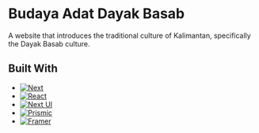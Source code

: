 # Budaya Adat Dayak Basab
A website that introduces the traditional culture of Kalimantan, specifically the Dayak Basab culture.

## Built With

- [![Next][Next.js]][Next-url]
- [![React][React.js]][React-url]
- [![Next UI][Nextui.org]][Nextui-url]
- [![Prismic][Prismic.io]][Prismic-url]
- [![Framer][Framer.com]][Framer-url]



[Next.js]: https://img.shields.io/badge/next.js-000000?style=for-the-badge&logo=nextdotjs&logoColor=white
[Next-url]: https://nextjs.org/
[React.js]: https://img.shields.io/badge/React-000000?style=for-the-badge&logo=react&logoColor=61DAFB
[React-url]: https://reactjs.org/
[Nextui.org]: https://img.shields.io/badge/nextUI.org-000000?style=for-the-badge&logo=nextui&logoColor=white
[Nextui-url]: https://nextui.org/
[Prismic.io]: https://img.shields.io/badge/prismic.io-000000?style=for-the-badge&logo=prismic
[Prismic-url]: https://prismic.io/
[Framer.com]: https://img.shields.io/badge/framer.com-ffffff?style=for-the-badge&logo=framer&logoColor=black
[Framer-url]: https://www.framer.com/motion/

